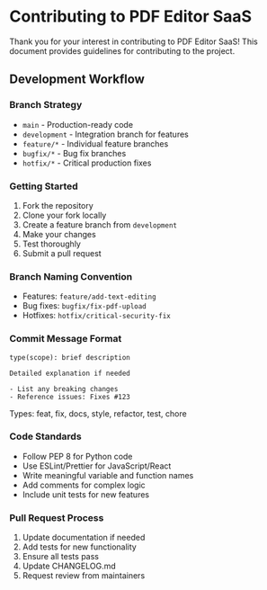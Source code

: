 # Contributing to PDF Editor SaaS

Thank you for your interest in contributing to PDF Editor SaaS! This document provides guidelines for contributing to the project.

## Development Workflow

### Branch Strategy
- `main` - Production-ready code
- `development` - Integration branch for features
- `feature/*` - Individual feature branches
- `bugfix/*` - Bug fix branches
- `hotfix/*` - Critical production fixes

### Getting Started
1. Fork the repository
2. Clone your fork locally
3. Create a feature branch from `development`
4. Make your changes
5. Test thoroughly
6. Submit a pull request

### Branch Naming Convention
- Features: `feature/add-text-editing`
- Bug fixes: `bugfix/fix-pdf-upload`
- Hotfixes: `hotfix/critical-security-fix`

### Commit Message Format
```
type(scope): brief description

Detailed explanation if needed

- List any breaking changes
- Reference issues: Fixes #123
```

Types: feat, fix, docs, style, refactor, test, chore

### Code Standards
- Follow PEP 8 for Python code
- Use ESLint/Prettier for JavaScript/React
- Write meaningful variable and function names
- Add comments for complex logic
- Include unit tests for new features

### Pull Request Process
1. Update documentation if needed
2. Add tests for new functionality
3. Ensure all tests pass
4. Update CHANGELOG.md
5. Request review from maintainers
